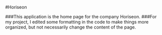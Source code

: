 #Horiseon

###This application is the home page for the company Horiseon.
###For my project, I edited some formatting in the code to make things more organized, but not necessarily change the content of the page.
